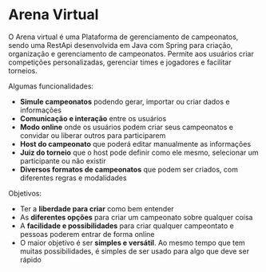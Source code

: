 # Arena Virtual

O Arena virtual é uma Plataforma de gerenciamento de campeonatos, sendo uma RestApi desenvolvida em Java com Spring para criação, organização e gerenciamento de campeonatos. Permite aos usuários criar competições personalizadas, gerenciar times e jogadores e facilitar torneios.

Algumas funcionalidades:

- **Simule campeonatos** podendo gerar, importar ou criar dados e informações
- **Comunicação e interação** entre os usuários
- **Modo online** onde os usuários podem criar seus campeonatos e convidar ou liberar outros para participarem
- **Host do campeonato** que poderá editar manualmente as informações
- **Juiz do torneio** que o host pode definir como ele mesmo, selecionar um participante ou não existir
- **Diversos formatos de campeonatos** que podem ser criados, com diferentes regras e modalidades

Objetivos:

- Ter a **liberdade para criar** como bem entender
- As **diferentes opções** para criar um campeonato sobre qualquer coisa
- A **facilidade e possibilidades** para criar qualquer campeontato e pessoas poderem entrar de forma online
- O maior objetivo é ser **simples e versátil**. Ao mesmo tempo que tem muitas possibilidades, é simples de ser usado para algo que deve ser rápido
